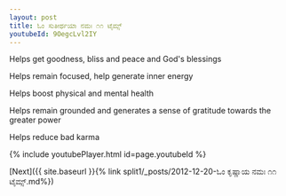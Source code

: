 ```yaml
---
layout: post
title: ಓಂ ಸುತೀರ್ಥಯಾ ನಮಃ ೧೧ ಟೈಮ್ಸ್
youtubeId: 9OegcLvl2IY
---
```

 
 
Helps get goodness, bliss and peace and God's blessings
 
Helps remain focused, help generate inner energy 
 
Helps boost physical and mental health 
 
Helps remain grounded and generates a sense of gratitude towards the greater power 
 
Helps reduce bad karma
 
 
 
 


{% include youtubePlayer.html id=page.youtubeId %}
 
[Next]({{ site.baseurl }}{% link  split1/_posts/2012-12-20-ಓಂ ಕೃಷ್ಣಾಯ ನಮಃ ೧೧ ಟೈಮ್ಸ್.md%})
 
